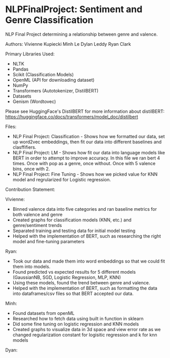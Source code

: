 # NLPFinalProject: Sentiment and Genre Classification
NLP Final Project determining a relationship between genre and valence.

Authors: 
Vivienne Kupiecki
Minh Le
Dylan Leddy
Ryan Clark

Primary Libraries Used: 
- NLTK 
- Pandas
- Scikit (Classification Models) 
- OpenML (API for downloading dataset) 
- NumPy 
- Transformers (Autotokenizer, DistilBERT) 
- Datasets  
- Genism (Wordtovec) 

Please see HuggingFace's DistilBERT for more information about distilBERT:  
https://huggingface.co/docs/transformers/model_doc/distilbert 

Files:
- NLP Final Project: Classification - Shows how we formatted our data, set up word2vec embeddings, 
  then fit our data into different baselines and clasffifiers.
- NLP Final Project: LM - Shows how fit our data into language models like BERT in order to attempt 
  to improve accuracy. In this file we ran bert 4 times.  Once with pop as a genre, once without.
  Once with 5 valence bins, once with 2.
- NLP Final Project: Fine Tuning - Shows how we picked value for KNN model and regrularized for Logistic regression.
  
Contribution Statement: 

Vivienne: 
- Binned valence data into five categories and ran baseline metrics for both valence and genre 
- Created graphs for classification models (KNN, etc.) and genre/sentiment trends 
- Separated training and testing data for initial model testing
- Helped with the implementation of BERT, such as researching the right model and fine-tuning parameters 

Ryan: 
- Took our data and made them into word embeddings so that we could fit them into models.
- Found predicted vs expected results for 5 different models (GaussianNB, SGD, Logistic Regression, MLP, KNN)
- Using these models, found the trend between genre and valence.
- Helped with the implementation of BERT, such as formatting the data into dataframes/csv files so that BERT accepted our data.

Minh: 
- Found datasets from openML
- Researched how to fetch data using built in function in sklearn
- Did some fine tuning on logistic regression and KNN models
- Created graphs to visualize data in 3d space and view error rate as we changed regularization constant for logisitic regression and k for knn models

Dyan: 
